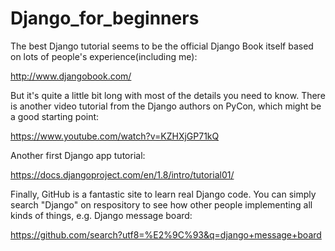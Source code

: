 # Django_for_beginners

The best Django tutorial seems to be the official Django Book itself based on lots of people's experience(including me):

http://www.djangobook.com/

But it's quite a little bit long with most of the details you need to know. There is another video tutorial from the Django authors on PyCon, which might be a good starting point:

https://www.youtube.com/watch?v=KZHXjGP71kQ

Another first Django app tutorial:

https://docs.djangoproject.com/en/1.8/intro/tutorial01/

Finally, GitHub is a fantastic site to learn real Django code. You can simply search "Django" on respository to see how other people implementing all kinds of things, e.g. Django message board:

https://github.com/search?utf8=%E2%9C%93&q=django+message+board
